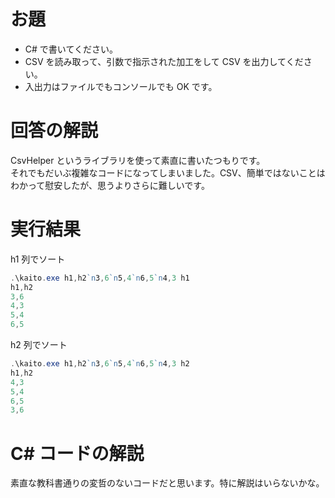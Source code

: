 # お題

- C# で書いてください。
- CSV を読み取って、引数で指示された加工をして CSV を出力してください。
- 入出力はファイルでもコンソールでも OK です。

# 回答の解説
CsvHelper というライブラリを使って素直に書いたつもりです。  
それでもだいぶ複雑なコードになってしまいました。CSV、簡単ではないことはわかって慰安したが、思うよりさらに難しいです。

# 実行結果
h1 列でソート
```ps1
.\kaito.exe h1,h2`n3,6`n5,4`n6,5`n4,3 h1
h1,h2
3,6
4,3
5,4
6,5
```
h2 列でソート
```ps1
.\kaito.exe h1,h2`n3,6`n5,4`n6,5`n4,3 h2
h1,h2
4,3
5,4
6,5
3,6
```

# C# コードの解説
素直な教科書通りの変哲のないコードだと思います。特に解説はいらないかな。
